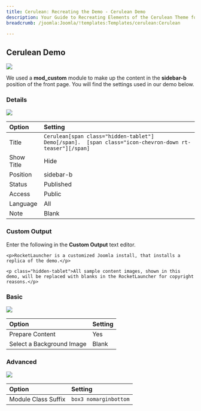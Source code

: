 ```yaml
---
title: Cerulean: Recreating the Demo - Cerulean Demo
description: Your Guide to Recreating Elements of the Cerulean Theme for Joomla
breadcrumb: /joomla:Joomla/!templates:Templates/cerulean:Cerulean

---
```


Cerulean Demo
-----
![][demo]

We used a **mod_custom** module to make up the content in the **sidebar-b** position of the front page. You will find the settings used in our demo below.

### Details
![][demo2]

| Option     | Setting                                                                                                |  
| :--------- | :----------------------------------------------------------------------------------------------------- |  
| Title      | `Cerulean[span class="hidden-tablet"] Demo[/span].  [span class="icon-chevron-down rt-teaser"][/span]` |  
| Show Title | Hide                                                                                                   |  
| Position   | sidebar-b                                                                                              |  
| Status     | Published                                                                                              |  
| Access     | Public                                                                                                 |  
| Language   | All                                                                                                    |  
| Note       | Blank                                                                                                  |  

### Custom Output
Enter the following in the **Custom Output** text editor.

~~~
<p>RocketLauncher is a customized Joomla install, that installs a replica of the demo.</p>

<p class="hidden-tablet">All sample content images, shown in this demo, will be replaced with blanks in the RocketLauncher for copyright reasons.</p>
~~~

### Basic
![][demo3]

| Option                    | Setting |  
| :------------------------ | :------ |  
| Prepare Content           | Yes     |  
| Select a Background Image | Blank   |

### Advanced
![][demo4]

| Option              | Setting               |  
| :------------------ | :-------------------- |  
| Module Class Suffix | `box3 nomarginbottom` |  

[demo]: assets/demo_5.jpeg
[demo2]: assets/cdemo_1.jpeg
[demo3]: assets/cdemo_2.jpeg
[demo4]: assets/cdemo_3.jpeg